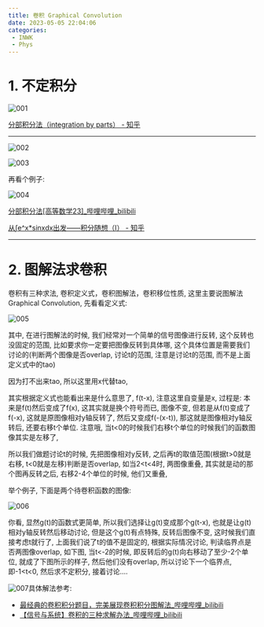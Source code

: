 ```yaml
---
title: 卷积 Graphical Convolution
date: 2023-05-05 22:04:06
categories:
 - INWK
 - Phys
---
```


# 1. 不定积分

![001](001-3335443.png)

[分部积分法（integration by parts） - 知乎](https://zhuanlan.zhihu.com/p/41545813)

-----

![002](002.png)

![003](003.png)

再看个例子:

![004](004.png)

[分部积分法[高等数学23]_哔哩哔哩_bilibili](https://www.bilibili.com/video/BV1DS4y1D7n5/?vd_source=96c3a39c0ce50f46009a7b1394fbbcf9)

[从∫e^x*sinxdx出发——积分随想（I） - 知乎](https://zhuanlan.zhihu.com/p/32850408)

-----

# 2. 图解法求卷积

卷积有三种求法, 卷积定义式，卷积图解法，卷积移位性质, 这里主要说图解法 Graphical Convolution, 先看看定义式:

![005](005-3344982.png)

其中, 在进行图解法的时候, 我们经常对一个简单的信号图像进行反转, 这个反转也没固定的范围, 比如要求你一定要把图像反转到具体哪, 这个具体位置是需要我们讨论的(判断两个图像是否overlap, 讨论t的范围, 注意是讨论t的范围, 而不是上面定义式中的tao)

因为打不出来tao, 所以这里用x代替tao, 

其实根据定义式也能看出来是什么意思了, f(t-x), 注意这里自变量是x, 过程是: 本来是f(t)然后变成了f(x), 这其实就是换个符号而已, 图像不变, 但若是从f(t)变成了f(-x), 这就是原图像相对y轴反转了, 然后又变成f(-(x-t)), 那这就是图像相对y轴反转后, 还要右移t个单位. 注意哦, 当t<0的时候我们右移t个单位的时候我们的函数图像其实是左移了, 

所以我们做题讨论t的时候, 先把图像相对y反转, 之后再t的取值范围(根据t>0就是右移, t<0就是左移)判断是否overlap, 如当2<t<4时, 两图像重叠, 其实就是动的那个图再反转之后, 右移2-4个单位的时候, 他们又重叠,

举个例子, 下面是两个待卷积函数的图像:

![006](006.png)

你看, 显然g(t)的函数式更简单, 所以我们选择让g(t)变成那个g(t-x), 也就是让g(t)相对y轴反转然后移动讨论, 但是这个g(t)有点特殊, 反转后图像不变, 这时候我们直接考虑t就行了, 上面我们说了t的值不是固定的, 根据实际情况讨论, 判读临界点是否两图像overlap, 如下图, 当t<-2的时候, 即反转后的g(t)向右移动了至少-2个单位, 就成了下图所示的样子, 然后他们没有overlap, 所以讨论下一个临界点, 即-1<t<0, 然后求不定积分, 接着讨论....

![007](007.png)具体解法参考:

- [最经典的卷积积分题目，完美展现卷积积分图解法_哔哩哔哩_bilibili](https://www.bilibili.com/video/BV1TK41127sT/?vd_source=96c3a39c0ce50f46009a7b1394fbbcf9)
- [【信号与系统】卷积的三种求解办法_哔哩哔哩_bilibili](https://www.bilibili.com/video/BV1Nr4y117V9/?vd_source=96c3a39c0ce50f46009a7b1394fbbcf9)
